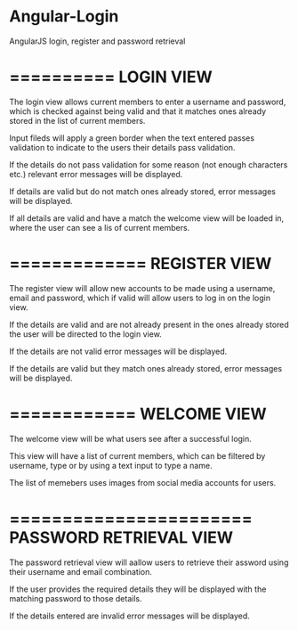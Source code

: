 Angular-Login
=============

AngularJS login, register and password retrieval

==========
LOGIN VIEW
==========

The login view allows current members to enter a username and password, which is checked against being valid and that it matches ones already stored in the list of current members.

Input fileds will apply a green border when the text entered passes validation to indicate to the users their details pass validation.

If the details do not pass validation for some reason (not enough characters etc.) relevant error messages will be displayed.

If details are valid but do not match ones already stored, error messages will be displayed.

If all details are valid and have a match the welcome view will be loaded in, where the user can see a lis of current members.

=============
REGISTER VIEW
=============

The register view will allow new accounts to be made using a username, email and password, which if valid will allow users to log in on the login view.

If the details are valid and are not already present in the ones already stored the user will be directed to the login view.

If the details are not valid error messages will be displayed.

If the details are valid but they match ones already stored, error messages will be displayed.

============
WELCOME VIEW
============

The welcome view will be what users see after a successful login.

This view will have a list of current members, which can be filtered by username, type or by using a text input to type a name.

The list of memebers uses images from social media accounts for users.

=======================
PASSWORD RETRIEVAL VIEW
=======================

The password retrieval view will aallow users to retrieve their assword using their username and email combination.

If the user provides the required details they will be displayed with the matching password to those details.

If the details entered are invalid error messages will be displayed.

